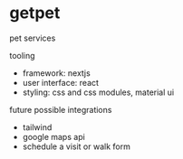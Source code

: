 # getpet

pet services

tooling

- framework: nextjs
- user interface: react
- styling: css and css modules, material ui

future possible integrations
- tailwind
- google maps api
- schedule a visit or walk form

